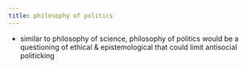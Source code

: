 ```yaml
---
title: philosophy of politics
---
```


- similar to philosophy of science, philosophy of politics would be a questioning of ethical & epistemological that could limit antisocial politicking
